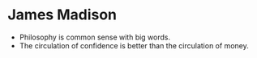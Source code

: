 James Madison
=================

* Philosophy is common sense with big words. 
* The circulation of confidence is better than the circulation of money. 

